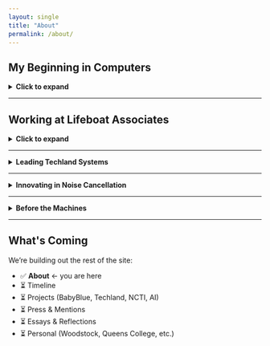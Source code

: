 ```yaml
---  
layout: single  
title: "About"  
permalink: /about/  
---
```


<div markdown="1">

## My Beginning in Computers

<details>
<summary><strong>Click to expand</strong></summary>
<div markdown="1">

- At **16**, I started college as a **Computer Science major** at **Queens College**.
- The school had only a **Xerox-built mainframe**, and all programming was in **Fortran** via **punch cards**.
- You’d type each line onto a punch card, submit a stack, and wait **a week** for results—often discovering only a syntax error.
- Frustrated by this process and poor instruction, I left the major—but not my passion for computing.

### My DIY Hardware Evolution

- Built advanced **Heathkits**, ending with a **digital FM receiver**.
- Ordered one of the first **HP-85** calculators—waited **three months** for delivery.
- Used it in place of a slide rule during physics courses.

### Enter the Altair

- Bought an **audio sweep generator kit** from **MITS** in 1973 to align tape heads on my **TEAC** reel-to-reel.
- MITS sent me a **$100 discount certificate** in 1974.
- When the **Altair 8800** was introduced in *Popular Electronics*, I ordered one immediately—in kit form.
- Built it myself: it had just **256 bytes of memory** and blinking LEDs.

### BASIC Changed Everything

- Upgraded to **4 KB of RAM** and received **Microsoft BASIC on paper tape**.
- For the first time, I could **write code and get instant results**.
- This was a revelation after the week-long delays in college labs.

### Building Real Software

- Bought an **IMSAI Z-80 system** and wrote a full **invoicing, packing list, and A/R system** in BASIC for my father’s business.
- Stored everything on **cassette tape**—no floppy disks yet.
- Ran **CP/M**, and bought software from **Lifeboat Associates**.

> That Altair wasn’t just my first PC.  
> It was the gateway to a career in tech.

![Altair 8800](/assets/images/altair-8800.jpeg)  
*Altair 8800 – the first widely recognized personal computer*

![Teletype Model 33 ASR](/assets/images/teletype-asr33.jpg)  
*Teletype Model 33 ASR used for I/O*

</div>
</details>

---

## Working at Lifeboat Associates

<details>
<summary><strong>Click to expand</strong></summary>
<div markdown="1">

- In **1979**, **Tony Gold** (President of Lifeboat) called and offered me a job.
- In **1980**, I left my family’s plumbing supply business and joined **Lifeboat Associates**.

### Key Contributions:

- Edited and published **Lifelines**, our customer newsletter.
  - I openly documented **bugs in major software** — sparking strong reactions, including from **Bill Gates**.
- Negotiated **royalty contracts** with prominent developers.

### Industry Collaboration:

- **Micro Focus** – COBOL compilers  
- **Peter Rozen** – TMaker  
- **Balcones Software** (Austin, TX) – advanced accounting  
  - Traveled there frequently

### Ford & Microsoft

- Helped **Ford Motor Company** develop its **early PC strategy**.  
  - Presented at the **Renaissance Center** in Detroit.  
- After an Intel conference in Oregon, **Bill Gates** gave **Neil Colvin** and me a personal tour of **Microsoft’s first Redmond campus**.  
  - They had only leased **half** the building at the time!

### Behind the Scenes with Bill Gates

- Discussed his mission to stop **software piracy**.  
  - His idea: **OEM bundling** — software pre-installed on computers.  
- This approach led to deals with **Tandy**, among others.  
- Ironically, it also laid the foundation for Microsoft’s **antitrust troubles**.

### BIOS Opportunity

- Had a close partnership with **Neil Colvin** (Phoenix Technologies).  
- Tested **P-Mate** for **Mike Aaronson**, Neil’s friend.  
- I was the one who suggested the market need for **third-party BIOS**—vital to launching the **IBM PC clone industry**.

> I didn’t get a commission—but I helped launch an industry.

</div>
</details>

---

<details>
<summary><strong>Leading Techland Systems</strong></summary>
<div markdown="1">

- President of **Techland Systems** until 1985  
- Focused on **protocol conversion systems**  
  - Hardware and firmware to bridge incompatible systems  
- Enabled:  
  - PCs ↔️ Minicomputers ↔️ Mainframes  
- Paved the way for today’s networked environments  
- See the archived brochure:  
  [Techland Systems (Bitsavers)](http://www.bitsavers.org/pdf/datapro/protocol_conversion_systems/C23-825_Techland_Systems.pdf)

</div>
</details>

---

<details>
<summary><strong>Innovating in Noise Cancellation</strong></summary>
<div markdown="1">

- Joined **NCTI (Noise Cancellation Technologies Inc.)** in 1986  
- Worked with **John McCloy Jr.**  
- Pioneered **active noise and vibration control**  
  - Not insulation — *anti-noise*  

📰 **Covered by The New York Times**:  
- “You Can't Stand the Noise? Get an Anti-Noise Machine”  
  [March 2, 1988](https://www.nytimes.com/1988/03/02/business/business-technology-you-can-t-stand-the-noise-get-an-anti-noise-machine.html)  
- “New Technology Defeats Unwanted Noise”  
  [June 30, 1987](https://www.nytimes.com/1987/06/30/science/new-technology-defeats-unwanted-noise.html)

🛠️ **Real-world use cases**:  
- Industrial fans  
- Machinery  
- Automotive  
- Vibrating surfaces (even **pools of water**)  

💡 **Broader media recognition**:  
- Featured in **The Economist**  
- **Live demo on Good Morning America**  
- Interview with **Innovation TV**

</div>
</details>

---

<details>
<summary><strong>Before the Machines</strong></summary>
<div markdown="1">

- Attended **Woodstock**  
  - Music, mud, movement — and a mindset that stayed with me  
- Studied under **Dr. Hoffman** at **Queens College**  
  - Deep influence on systems thinking and philosophy  

</div>
</details>

---

## What's Coming

We’re building out the rest of the site:

- ✅ **About** ← you are here  
- ⏳ Timeline  
- ⏳ Projects (BabyBlue, Techland, NCTI, AI)  
- ⏳ Press & Mentions  
- ⏳ Essays & Reflections  
- ⏳ Personal (Woodstock, Queens College, etc.)  

</div>

